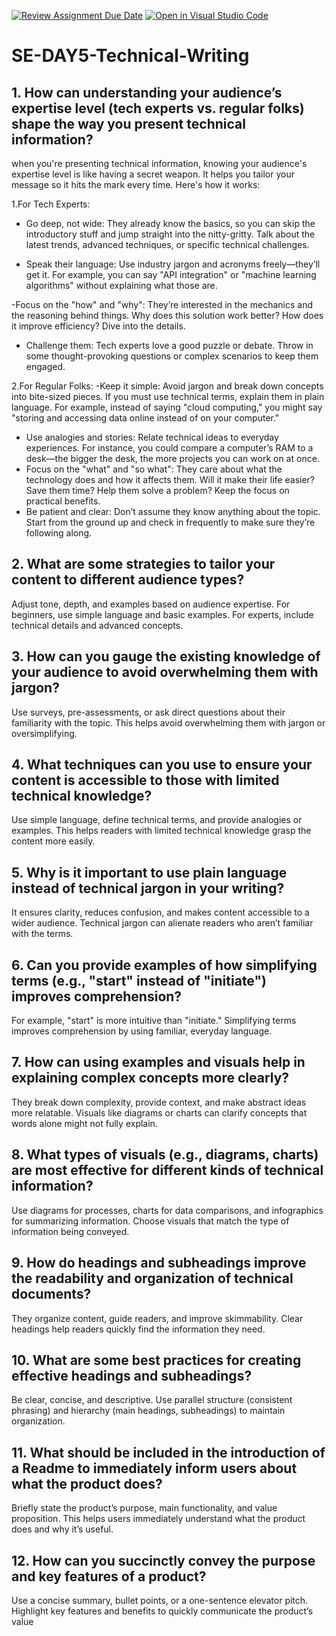 [![Review Assignment Due Date](https://classroom.github.com/assets/deadline-readme-button-22041afd0340ce965d47ae6ef1cefeee28c7c493a6346c4f15d667ab976d596c.svg)](https://classroom.github.com/a/zsAR-pyY)
[![Open in Visual Studio Code](https://classroom.github.com/assets/open-in-vscode-2e0aaae1b6195c2367325f4f02e2d04e9abb55f0b24a779b69b11b9e10269abc.svg)](https://classroom.github.com/online_ide?assignment_repo_id=18499668&assignment_repo_type=AssignmentRepo)
# SE-DAY5-Technical-Writing
## 1. How can understanding your audience’s expertise level (tech experts vs. regular folks) shape the way you present technical information?
  when you're presenting technical information, knowing your audience's expertise level is like having a secret weapon. It helps you tailor your message so it hits the mark every time. Here's how it works:

1.For Tech Experts:
 - Go deep, not wide: They already know the basics, so you can skip the introductory stuff and jump straight into the nitty-gritty. Talk about the latest trends, advanced techniques, or specific 
     technical challenges.

- Speak their language: Use industry jargon and acronyms freely—they’ll get it. For example, you can say "API integration" or "machine learning algorithms" without explaining what those are.

 -Focus on the "how" and "why": They’re interested in the mechanics and the reasoning behind things. Why does this solution work better? How does it improve efficiency? Dive into the details.
 - Challenge them: Tech experts love a good puzzle or debate. Throw in some thought-provoking questions or complex scenarios to keep them engaged.
   
2.For Regular Folks:
 -Keep it simple: Avoid jargon and break down concepts into bite-sized pieces. If you must use technical terms, explain them in plain language. For example, instead of saying "cloud computing," 
    you might say "storing and accessing data online instead of on your computer."

- Use analogies and stories: Relate technical ideas to everyday experiences. For instance, you could compare a computer’s RAM to a desk—the bigger the desk, the more projects you can work on at 
    once.
-  Focus on the "what" and "so what": They care about what the technology does and how it affects them. Will it make their life easier? Save them time? Help them solve a problem? Keep the focus 
     on practical benefits.
- Be patient and clear: Don’t assume they know anything about the topic. Start from the ground up and check in frequently to make sure they’re following along.
  
  
## 2. What are some strategies to tailor your content to different audience types?
  Adjust tone, depth, and examples based on audience expertise. For beginners, use simple language and basic examples. For experts, include technical details and advanced concepts.

## 3. How can you gauge the existing knowledge of your audience to avoid overwhelming them with jargon?
  Use surveys, pre-assessments, or ask direct questions about their familiarity with the topic. This helps avoid overwhelming them with jargon or oversimplifying.
  
## 4. What techniques can you use to ensure your content is accessible to those with limited technical knowledge?
  Use simple language, define technical terms, and provide analogies or examples. This helps readers with limited technical knowledge grasp the content more easily.
  
## 5. Why is it important to use plain language instead of technical jargon in your writing?
   It ensures clarity, reduces confusion, and makes content accessible to a wider audience. Technical jargon can alienate readers who aren’t familiar with the terms.


## 6. Can you provide examples of how simplifying terms (e.g., "start" instead of "initiate") improves comprehension?
   For example, "start" is more intuitive than "initiate." Simplifying terms improves comprehension by using familiar, everyday language.

## 7. How can using examples and visuals help in explaining complex concepts more clearly?
   They break down complexity, provide context, and make abstract ideas more relatable. Visuals like diagrams or charts can clarify concepts that words alone might not fully explain.
   
## 8. What types of visuals (e.g., diagrams, charts) are most effective for different kinds of technical information?
   Use diagrams for processes, charts for data comparisons, and infographics for summarizing information. Choose visuals that match the type of information being conveyed.
   
## 9. How do headings and subheadings improve the readability and organization of technical documents?
  They organize content, guide readers, and improve skimmability. Clear headings help readers quickly find the information they need.
  
## 10. What are some best practices for creating effective headings and subheadings?
  Be clear, concise, and descriptive. Use parallel structure (consistent phrasing) and hierarchy (main headings, subheadings) to maintain organization.
## 11. What should be included in the introduction of a Readme to immediately inform users about what the product does?
  Briefly state the product’s purpose, main functionality, and value proposition. This helps users immediately understand what the product does and why it’s useful.
  
## 12. How can you succinctly convey the purpose and key features of a product?
   Use a concise summary, bullet points, or a one-sentence elevator pitch. Highlight key features and benefits to quickly communicate the product’s value
